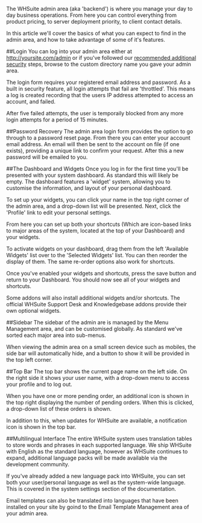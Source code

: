 The WHSuite admin area (aka 'backend') is where you manage your day to day business operations. From here you can control everything from product pricing, to server deployment priority, to client contact details.

In this article we'll cover the basics of what you can expect to find in the admin area, and how to take advantage of some of it's features.

##Login
You can log into your admin area either at http://yoursite.com/admin or if you've followed our [recommended additional security](../Getting_Started/Post-Installation_Security) steps, browse to the custom directory name you gave your admin area.

The login form requires your registered email address and password. As a built in security feature, all login attempts that fail are 'throttled'. This means a log is created recording that the users IP address attempted to access an account, and failed. 

After five failed attempts, the user is temporaily blocked from any more login attempts for a period of 15 minutes.

##Password Recovery
The admin area login form provides the option to go through to a password reset page. From there you can enter your account email address. An email will then be sent to the account on file (if one exists), providing a unique link to confirm your request. After this a new password will be emailed to you.

##The Dashboard and Widgets
Once you log in for the first time you'll be presented with your system dashboard. As standard this will likely be empty. The dashboard features a 'widget' system, allowing you to customise the information, and layout of your personal dashboard. 

To set up your widgets, you can click your name in the top right corner of the admin area, and a drop-down list will be presented. Next, click the 'Profile' link to edit your personal settings.

From here you can set up both your shortcuts (Which are icon-based links to major areas of the system, located at the top of your Dashboard) and your widgets.

To activate widgets on your dashboard, drag them from the left 'Available Widgets' list over to the 'Selected Widgets' list. You can then reorder the display of them. The same re-order options also work for shortcuts.

Once you've enabled your widgets and shortcuts, press the save button and return to your Dashboard. You should now see all of your widgets and shortcuts.

Some addons will also install additional widgets and/or shortcuts. The official WHSuite Support Desk and Knowledgebase addons provide their own optional widgets.

##Sidebar
The sidebar of the admin are is managed by the Menu Management area, and can be customised globally. As standard we've sorted each major area into sub-menus. 

When viewing the admin area on a small screen device such as mobiles, the side bar will automatically hide, and a button to show it will be provided in the top left corner. 

##Top Bar
The top bar shows the current page name on the left side. On the right side it shows your user name, with a drop-down menu to access your profile and to log out.

When you have one or more pending order, an additional icon is shown in the top right displaying the number of pending orders. When this is clicked, a drop-down list of these orders is shown.

In addition to this, when updates for WHSuite are available, a notification icon is shown in the top bar.

##Multilingual Interface
The entire WHSuite system uses translation tables to store words and phrases in each supported language. We ship WHSuite with English as the standard language, however as WHSuite continues to expand, additional language packs will be made available via the development community.

If you've already added a new language pack into WHSuite, you can set both your user/personal language as well as the system-wide language. This is covered in the system settings section of the documentation.

Email templates can also be translated into languages that have been installed on your site by goind to the Email Template Management area of your admin area.